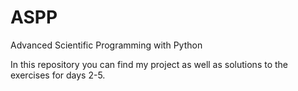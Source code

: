# ASPP
Advanced Scientific Programming with Python

In this repository you can find my project as well as solutions to the exercises for days 2-5.
